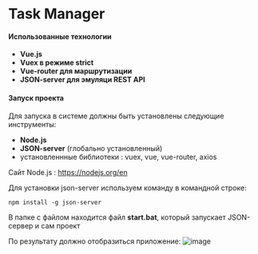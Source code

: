 # Task Manager

#### Использованные технологии
- **Vue.js**
- **Vuex в режиме strict**
- **Vue-router для маршрутизации**
- **JSON-server для эмуляци REST API**

#### Запуск проекта 
Для запуска в системе должны быть установлены следующие инструменты:
- **Node.js**
- **JSON-server** (глобально установленный)
- установленнные библиотеки : vuex, vue, vue-router, axios

Сайт Node.js : https://nodejs.org/en

Для установки json-server используем команду в командной строке:

`npm install -g json-server`

В папке с файлом находится файл **start.bat**, который запускает JSON-сервер и сам проект

По результату должно отобразиться приложение:
![image](https://github.com/matzutake/taskManager/assets/65808708/2165eb4c-98f4-41a9-9329-bfef8480379c)
